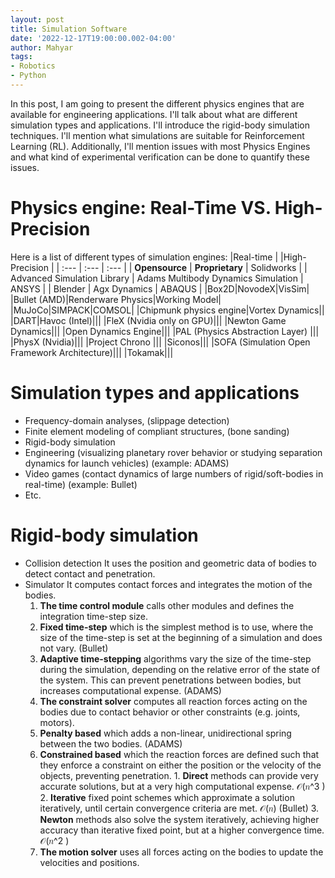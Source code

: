 ```yaml
---
layout: post
title: Simulation Software
date: '2022-12-17T19:00:00.002-04:00'
author: Mahyar
tags:
- Robotics
- Python
---
```



In this post, I am going to present the different physics engines that are available for engineering applications. I'll talk about what are different simulation types and applications. I'll introduce the rigid-body simulation techniques. I'll mention what simulations are suitable for Reinforcement Learning (RL). Additionally, I'll mention issues with most Physics Engines and what kind of experimental verification can be done to quantify these issues.

# Physics engine: Real-Time VS. High-Precision
Here is a list of different types of simulation engines:
|Real-time | |High-Precision |
| :---       |    :---   |  :--- |
| **Opensource**      | **Proprietary** | Solidworks |
| Advanced Simulation Library      | Adams Multibody Dynamics Simulation        |  ANSYS |
| Blender   | Agx Dynamics        | ABAQUS |
|Box2D|NovodeX|VisSim|
|Bullet (AMD)|Renderware Physics|Working Model|
|MuJoCo|SIMPACK|COMSOL|
|Chipmunk physics engine|Vortex Dynamics||
|DART|Havoc (Intel)|||
|FleX (Nvidia only on GPU)|||
|Newton Game Dynamics|||
|Open Dynamics Engine|||
|PAL (Physics Abstraction Layer) |||
|PhysX (Nvidia)|||
|Project Chrono |||
|Siconos|||
|SOFA (Simulation Open Framework Architecture)|||
|Tokamak|||

# Simulation types and applications
- Frequency-domain analyses, (slippage detection) 
- Finite element modeling of compliant structures, (bone sanding)
- Rigid-body simulation
- Engineering (visualizing planetary rover behavior or studying separation dynamics for launch vehicles) (example: ADAMS)
- Video games (contact dynamics of large numbers of rigid/soft-bodies in real-time) (example: Bullet)
- Etc.

# Rigid-body simulation
- Collision detection
It uses the position and geometric data of bodies to detect contact and penetration.
- Simulator
It computes contact forces and integrates the motion of the bodies.
  1. **The time control module** calls other modules and defines the integration time-step size. 
    1. **Fixed time-step** which is the simplest method is to use, where the size of the time-step is set at the beginning of a simulation and does not vary. (Bullet)
    2. **Adaptive time-stepping** algorithms vary the size of the time-step during the simulation, depending on the relative error of the state of the system. This can prevent penetrations between bodies, but increases computational expense. (ADAMS)
  2. **The constraint solver** computes all reaction forces acting on the bodies due to contact behavior or other constraints (e.g. joints, motors). 
    1. **Penalty based** which adds a non-linear, unidirectional spring between the two bodies. (ADAMS)
    2. **Constrained based** which the reaction forces are defined such that they enforce a constraint on either the position or the velocity of the objects, preventing penetration. 
      1. **Direct** methods can provide very accurate solutions, but at a very high computational expense. 𝒪(𝑛^3 )
      2. **Iterative** fixed point schemes which approximate a solution iteratively, until certain convergence criteria are met.  𝒪(𝑛) (Bullet)
      3. **Newton** methods also solve the system iteratively, achieving higher accuracy than iterative fixed point, but at a higher convergence time. 𝒪(𝑛^2 )  
  3. **The motion solver** uses all forces acting on the bodies to update the velocities and positions.
